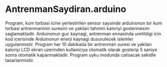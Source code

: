 # AntrenmanSaydiran.arduino
Program, kum torbasi icine yerlestirilen sensor saysinde arduinonun bir kum torbasi antrenmaninin suresini ve yakilan tahmini kaloriyi gostermesini saglamaktadir.
Arduinonun guc kaynagi, antrenman ennasinda uretildigi icin kod icerisinde Arduinonun enerji kaynagi dusurulecek islemler uygulanmistir.
Program her 10 dakikada bir antrenman suresi ve yakilan kaloriyi LCD ekran uzerinden kullaniciya otomatik olarak gosterip 5 saniye sonra otomatik kapanmaktadir.
Program uyku modunda calisacak sekidle tasarlanmistir.
